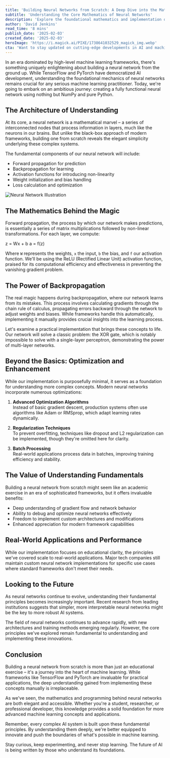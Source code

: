 ```yaml
---
title: 'Building Neural Networks from Scratch: A Deep Dive into the Mathematics of Machine Learning'
subtitle: 'Understanding the Core Mathematics of Neural Networks'
description: 'Explore the foundational mathematics and implementation details of neural networks in this comprehensive guide to building them from scratch. Learn about forward propagation, backpropagation, and the essential components that make deep learning possible.'
author: 'David Jenkins'
read_time: '8 mins'
publish_date: '2025-02-03'
created_date: '2025-02-03'
heroImage: 'https://i.magick.ai/PIXE/1738641032529_magick_img.webp'
cta: 'Want to stay updated on cutting-edge developments in AI and machine learning? Follow us on LinkedIn for regular insights, tutorials, and discussions on neural networks and beyond!'
---
```


In an era dominated by high-level machine learning frameworks, there's something uniquely enlightening about building a neural network from the ground up. While TensorFlow and PyTorch have democratized AI development, understanding the foundational mechanics of neural networks remains crucial for any serious machine learning practitioner. Today, we're going to embark on an ambitious journey: creating a fully functional neural network using nothing but NumPy and pure Python.

## The Architecture of Understanding

At its core, a neural network is a mathematical marvel – a series of interconnected nodes that process information in layers, much like the neurons in our brains. But unlike the black-box approach of modern frameworks, building one from scratch reveals the elegant simplicity underlying these complex systems.

The fundamental components of our neural network will include:
- Forward propagation for prediction
- Backpropagation for learning
- Activation functions for introducing non-linearity
- Weight initialization and bias handling
- Loss calculation and optimization

![Neural Network Illustration](https://i.magick.ai/PIXE/1738641149809_magick_img.webp)

## The Mathematics Behind the Magic

Forward propagation, the process by which our network makes predictions, is essentially a series of matrix multiplications followed by non-linear transformations. For each layer, we compute:


z = Wx + b
a = f(z)


Where `W` represents the weights, `x` the input, `b` the bias, and `f` our activation function. We'll be using the ReLU (Rectified Linear Unit) activation function, praised for its computational efficiency and effectiveness in preventing the vanishing gradient problem.

## The Power of Backpropagation

The real magic happens during backpropagation, where our network learns from its mistakes. This process involves calculating gradients through the chain rule of calculus, propagating errors backward through the network to adjust weights and biases. While frameworks handle this automatically, implementing it manually provides crucial insights into the learning process.

Let's examine a practical implementation that brings these concepts to life. Our network will solve a classic problem: the XOR gate, which is notably impossible to solve with a single-layer perceptron, demonstrating the power of multi-layer networks.

## Beyond the Basics: Optimization and Enhancement

While our implementation is purposefully minimal, it serves as a foundation for understanding more complex concepts. Modern neural networks incorporate numerous optimizations:

1. **Advanced Optimization Algorithms**  
Instead of basic gradient descent, production systems often use algorithms like Adam or RMSprop, which adapt learning rates dynamically.

2. **Regularization Techniques**  
To prevent overfitting, techniques like dropout and L2 regularization can be implemented, though they're omitted here for clarity.

3. **Batch Processing**  
Real-world applications process data in batches, improving training efficiency and stability.

## The Value of Understanding Fundamentals

Building a neural network from scratch might seem like an academic exercise in an era of sophisticated frameworks, but it offers invaluable benefits:

- Deep understanding of gradient flow and network behavior
- Ability to debug and optimize neural networks effectively
- Freedom to implement custom architectures and modifications
- Enhanced appreciation for modern framework capabilities

## Real-World Applications and Performance

While our implementation focuses on educational clarity, the principles we've covered scale to real-world applications. Major tech companies still maintain custom neural network implementations for specific use cases where standard frameworks don't meet their needs.

## Looking to the Future

As neural networks continue to evolve, understanding their fundamental principles becomes increasingly important. Recent research from leading institutions suggests that simpler, more interpretable neural networks might be the key to more robust AI systems.

The field of neural networks continues to advance rapidly, with new architectures and training methods emerging regularly. However, the core principles we've explored remain fundamental to understanding and implementing these innovations.

## Conclusion

Building a neural network from scratch is more than just an educational exercise – it's a journey into the heart of machine learning. While frameworks like TensorFlow and PyTorch are invaluable for practical applications, the deep understanding gained from implementing these concepts manually is irreplaceable.

As we've seen, the mathematics and programming behind neural networks are both elegant and accessible. Whether you're a student, researcher, or professional developer, this knowledge provides a solid foundation for more advanced machine learning concepts and applications.

Remember, every complex AI system is built upon these fundamental principles. By understanding them deeply, we're better equipped to innovate and push the boundaries of what's possible in machine learning.

Stay curious, keep experimenting, and never stop learning. The future of AI is being written by those who understand its foundations.